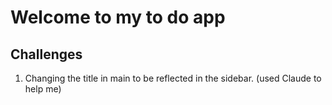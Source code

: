 # Welcome to my to do app

## Challenges

1. Changing the title in main to be reflected in the sidebar. (used Claude to help me)
